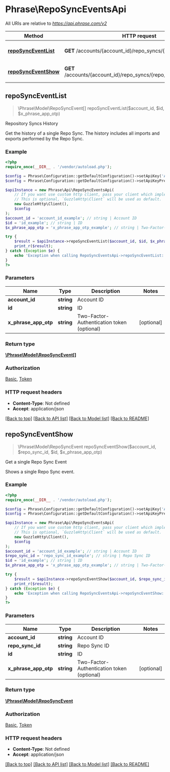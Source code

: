 # Phrase\RepoSyncEventsApi

All URIs are relative to *https://api.phrase.com/v2*

Method | HTTP request | Description
------------- | ------------- | -------------
[**repoSyncEventList**](RepoSyncEventsApi.md#repoSyncEventList) | **GET** /accounts/{account_id}/repo_syncs/{id}/events | Repository Syncs History
[**repoSyncEventShow**](RepoSyncEventsApi.md#repoSyncEventShow) | **GET** /accounts/{account_id}/repo_syncs/{repo_sync_id}/events/{id} | Get a single Repo Sync Event



## repoSyncEventList

> \Phrase\Model\RepoSyncEvent[] repoSyncEventList($account_id, $id, $x_phrase_app_otp)

Repository Syncs History

Get the history of a single Repo Sync. The history includes all imports and exports performed by the Repo Sync.

### Example

```php
<?php
require_once(__DIR__ . '/vendor/autoload.php');

$config = Phrase\Configuration::getDefaultConfiguration()->setApiKey('Authorization', 'YOUR_API_KEY');
$config = Phrase\Configuration::getDefaultConfiguration()->setApiKeyPrefix('Authorization', 'token');

$apiInstance = new Phrase\Api\RepoSyncEventsApi(
    // If you want use custom http client, pass your client which implements `GuzzleHttp\ClientInterface`.
    // This is optional, `GuzzleHttp\Client` will be used as default.
    new GuzzleHttp\Client(),
    $config
);
$account_id = 'account_id_example'; // string | Account ID
$id = 'id_example'; // string | ID
$x_phrase_app_otp = 'x_phrase_app_otp_example'; // string | Two-Factor-Authentication token (optional)

try {
    $result = $apiInstance->repoSyncEventList($account_id, $id, $x_phrase_app_otp);
    print_r($result);
} catch (Exception $e) {
    echo 'Exception when calling RepoSyncEventsApi->repoSyncEventList: ', $e->getMessage(), PHP_EOL;
}
?>
```

### Parameters


Name | Type | Description  | Notes
------------- | ------------- | ------------- | -------------
 **account_id** | **string**| Account ID |
 **id** | **string**| ID |
 **x_phrase_app_otp** | **string**| Two-Factor-Authentication token (optional) | [optional]

### Return type

[**\Phrase\Model\RepoSyncEvent[]**](../Model/RepoSyncEvent.md)

### Authorization

[Basic](../../README.md#Basic), [Token](../../README.md#Token)

### HTTP request headers

- **Content-Type**: Not defined
- **Accept**: application/json

[[Back to top]](#) [[Back to API list]](../../README.md#documentation-for-api-endpoints)
[[Back to Model list]](../../README.md#documentation-for-models)
[[Back to README]](../../README.md)


## repoSyncEventShow

> \Phrase\Model\RepoSyncEvent repoSyncEventShow($account_id, $repo_sync_id, $id, $x_phrase_app_otp)

Get a single Repo Sync Event

Shows a single Repo Sync event.

### Example

```php
<?php
require_once(__DIR__ . '/vendor/autoload.php');

$config = Phrase\Configuration::getDefaultConfiguration()->setApiKey('Authorization', 'YOUR_API_KEY');
$config = Phrase\Configuration::getDefaultConfiguration()->setApiKeyPrefix('Authorization', 'token');

$apiInstance = new Phrase\Api\RepoSyncEventsApi(
    // If you want use custom http client, pass your client which implements `GuzzleHttp\ClientInterface`.
    // This is optional, `GuzzleHttp\Client` will be used as default.
    new GuzzleHttp\Client(),
    $config
);
$account_id = 'account_id_example'; // string | Account ID
$repo_sync_id = 'repo_sync_id_example'; // string | Repo Sync ID
$id = 'id_example'; // string | ID
$x_phrase_app_otp = 'x_phrase_app_otp_example'; // string | Two-Factor-Authentication token (optional)

try {
    $result = $apiInstance->repoSyncEventShow($account_id, $repo_sync_id, $id, $x_phrase_app_otp);
    print_r($result);
} catch (Exception $e) {
    echo 'Exception when calling RepoSyncEventsApi->repoSyncEventShow: ', $e->getMessage(), PHP_EOL;
}
?>
```

### Parameters


Name | Type | Description  | Notes
------------- | ------------- | ------------- | -------------
 **account_id** | **string**| Account ID |
 **repo_sync_id** | **string**| Repo Sync ID |
 **id** | **string**| ID |
 **x_phrase_app_otp** | **string**| Two-Factor-Authentication token (optional) | [optional]

### Return type

[**\Phrase\Model\RepoSyncEvent**](../Model/RepoSyncEvent.md)

### Authorization

[Basic](../../README.md#Basic), [Token](../../README.md#Token)

### HTTP request headers

- **Content-Type**: Not defined
- **Accept**: application/json

[[Back to top]](#) [[Back to API list]](../../README.md#documentation-for-api-endpoints)
[[Back to Model list]](../../README.md#documentation-for-models)
[[Back to README]](../../README.md)

